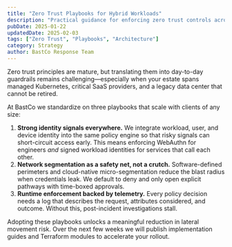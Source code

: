 ```yaml
---
title: "Zero Trust Playbooks for Hybrid Workloads"
description: "Practical guidance for enforcing zero trust controls across Kubernetes, SaaS, and identity layers without slowing product delivery."
pubDate: 2025-01-22
updatedDate: 2025-02-03
tags: ["Zero Trust", "Playbooks", "Architecture"]
category: Strategy
author: BastCo Response Team
---
```


Zero trust principles are mature, but translating them into day-to-day guardrails remains challenging—especially when your estate spans managed Kubernetes, critical SaaS providers, and a legacy data center that cannot be retired.

At BastCo we standardize on three playbooks that scale with clients of any size:

1. **Strong identity signals everywhere.** We integrate workload, user, and device identity into the same policy engine so that risky signals can short-circuit access early. This means enforcing WebAuthn for engineers *and* signed workload identities for services that call each other.
2. **Network segmentation as a safety net, not a crutch.** Software-defined perimeters and cloud-native micro-segmentation reduce the blast radius when credentials leak. We default to deny and only open explicit pathways with time-boxed approvals.
3. **Runtime enforcement backed by telemetry.** Every policy decision needs a log that describes the request, attributes considered, and outcome. Without this, post-incident investigations stall.

Adopting these playbooks unlocks a meaningful reduction in lateral movement risk. Over the next few weeks we will publish implementation guides and Terraform modules to accelerate your rollout.

